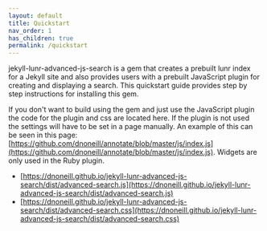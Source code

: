 ```yaml
---
layout: default
title: Quickstart
nav_order: 1
has_children: true
permalink: /quickstart
---
```

jekyll-lunr-advanced-js-search is a gem that creates a prebuilt lunr index for a Jekyll site and also provides users with a prebuilt JavaScript plugin for creating and displaying a search. This quickstart guide provides step by step instructions for installing this gem. 

If you don't want to build using the gem and just use the JavaScript plugin the code for the plugin and css are located here. If the plugin is not used the settings will have to be set in a page manually. An example of this can be seen in this page: [https://github.com/dnoneill/annotate/blob/master/js/index.js](https://github.com/dnoneill/annotate/blob/master/js/index.js). Widgets are only used in the Ruby plugin.

* [https://dnoneill.github.io/jekyll-lunr-advanced-js-search/dist/advanced-search.js](https://dnoneill.github.io/jekyll-lunr-advanced-js-search/dist/advanced-search.js)
* [https://dnoneill.github.io/jekyll-lunr-advanced-js-search/dist/advanced-search.css](https://dnoneill.github.io/jekyll-lunr-advanced-js-search/dist/advanced-search.css)